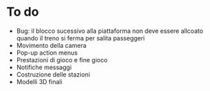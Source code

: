 # To do

  * Bug: il  blocco sucessivo alla piattaforma non deve essere allcoato
    quando il treno si ferma per salita passeggeri 
  * Movimento della camera
  * Pop-up action menus
  * Prestazioni di gioco e fine gioco
  * Notifiche messaggi 
  * Costruzione delle stazioni
  * Modelli 3D finali

